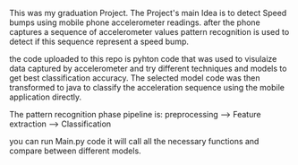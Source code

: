 This was my graduation Project. The Project's main Idea is to detect Speed bumps using mobile phone accelerometer readings.
after the phone captures a sequence of accelerometer values pattern recognition is used to detect if this sequence represent a speed bump.

the code uploaded to this repo is pyhton code that was used to visulaize data captured by accelerometer and try different techniques and models
to get best classification accuracy. The selected model code was then transformed to java to classify the acceleration sequence using the mobile 
application directly. 

The pattern recognition phase pipeline is: 
preprocessing --> Feature extraction --> Classification 

you can run Main.py code it will call all the necessary functions and compare between different models. 
 
